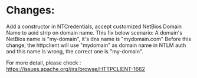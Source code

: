 Changes:
========
Add a constructor in NTCredentials, accept customized NetBios Domain Name to aoid strip on domain name.
This fix below scenario:
	A domain's NetBios name is "my-domain", it's dns name is "mydomain.com"
Before this change, the httpclient will use "mydomain" as domain name in NTLM auth and this name is wrong, the correct one is "my-domain".

For more detail, please check : https://issues.apache.org/jira/browse/HTTPCLIENT-1662 





